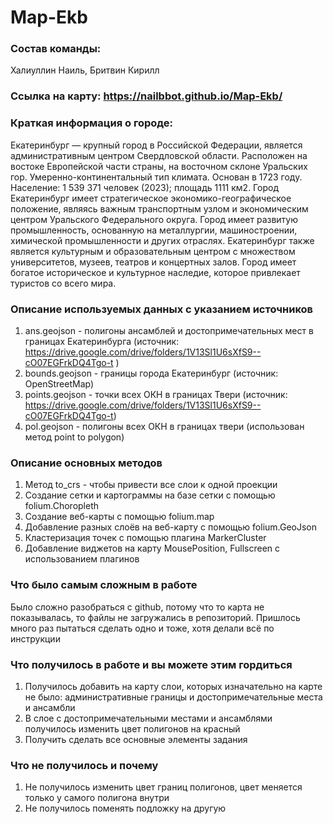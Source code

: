 # Map-Ekb
### Состав команды:
Халиуллин Наиль, Бритвин Кирилл
### Ссылка на карту: https://nailbbot.github.io/Map-Ekb/ 
### Краткая информация о городе:
Екатеринбург — крупный город в Российской Федерации, является административным центром Свердловской области. Расположен на востоке Европейской части страны, на восточном склоне Уральских гор. Умеренно-континентальный тип климата. Основан в 1723 году. Население: 1 539 371 человек (2023); площадь 1111 км2. 
Город Екатеринбург имеет стратегическое экономико-географическое положение, являясь важным транспортным узлом и экономическим центром Уральского Федерального округа. Город имеет развитую промышленность, основанную на металлургии, машиностроении, химической промышленности и других отраслях.
Екатеринбург также является культурным и образовательным центром с множеством университетов, музеев, театров и концертных залов. Город имеет богатое историческое и культурное наследие, которое привлекает туристов со всего мира.
### Описание используемых данных с указанием источников
1. ans.geojson - полигоны ансамблей и достопримечательных мест в границах Екатеринбурга (источник: https://drive.google.com/drive/folders/1V13Sl1U6sXfS9--cO07EGFrkDQ4Tgo-t )
2. bounds.geojson - границы города Екатеринбург (источник: OpenStreetMap)
3. points.geojson - точки всех ОКН в границах Твери (источник: https://drive.google.com/drive/folders/1V13Sl1U6sXfS9--cO07EGFrkDQ4Tgo-t)
4. pol.geojson - полигоны всех ОКН в границах твери (использован метод point to polygon)
### Описание основных методов
1. Метод to_crs - чтобы привести все слои к одной проекции
2. Создание сетки и картограммы на базе сетки с помощью folium.Choropleth
3. Создание веб-карты с помощью folium.map
4. Добавление разных слоёв на веб-карту с помощью folium.GeoJson
5. Кластеризация точек с помощью плагина MarkerCluster 
6. Добавление виджетов на карту MousePosition, Fullscreen с использованием плагинов 
### Что было самым сложным в работе
Было сложно разобраться с github, потому что то карта не показывалась, то файлы не загружались в репозиторий. Пришлось много раз пытаться сделать одно и тоже, хотя делали всё по инструкции
### Что получилось в работе и вы можете этим гордиться
1. Получилось добавить на карту слои, которых изначательно на карте не было: административные границы и достопримечательные места и ансамбли
2. В слое с достопримечательными местами и ансамблями получилось изменить цвет полигонов на красный
3. Получить сделать все основные элементы задания
### Что не получилось и почему
1. Не получилось изменить цвет границ полигонов, цвет меняется только у самого полигона внутри
2. Не получилось поменять подложку на другую

